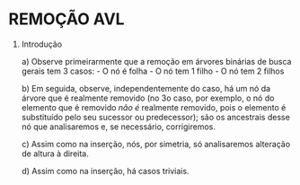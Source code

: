 # REMOÇÃO AVL

1. Introdução

    a) Observe primeirarmente que a remoção em árvores binárias de busca gerais tem 3 casos: 
        - O nó é folha
        - O nó tem 1 filho
        - O nó tem 2 filhos

    b) Em seguida, observe, independentemente do caso, há um nó da árvore que é realmente 
    removido (no 3o caso, por exemplo, o nó do elemento que é removido _não é_ realmente 
    removido, pois o elemento é substituído pelo seu sucessor ou predecessor); são os 
    ancestrais desse nó que analisaremos e, se necessário, corrigiremos.

    c) Assim como na inserção, nós, por simetria, só analisaremos alteração de altura à 
    direita.

    d) Assim como na inserção, há casos triviais.

